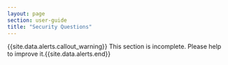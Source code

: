 ```yaml
---
layout: page
section: user-guide
title: "Security Questions"
---
```


{{site.data.alerts.callout_warning}} This section is incomplete. Please help to improve it.{{site.data.alerts.end}} 
